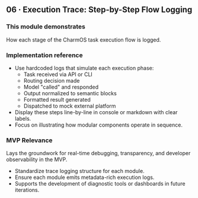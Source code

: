 ## 06 · Execution Trace: Step-by-Step Flow Logging

### This module demonstrates
How each stage of the CharmOS task execution flow is logged.

### Implementation reference
- Use hardcoded logs that simulate each execution phase:
  - Task received via API or CLI
  - Routing decision made
  - Model "called" and responded
  - Output normalized to semantic blocks
  - Formatted result generated
  - Dispatched to mock external platform
- Display these steps line-by-line in console or markdown with clear labels.
- Focus on illustrating how modular components operate in sequence.

### MVP Relevance
Lays the groundwork for real-time debugging, transparency, and developer observability in the MVP.
- Standardize trace logging structure for each module.
- Ensure each module emits metadata-rich execution logs.
- Supports the development of diagnostic tools or dashboards in future iterations.
